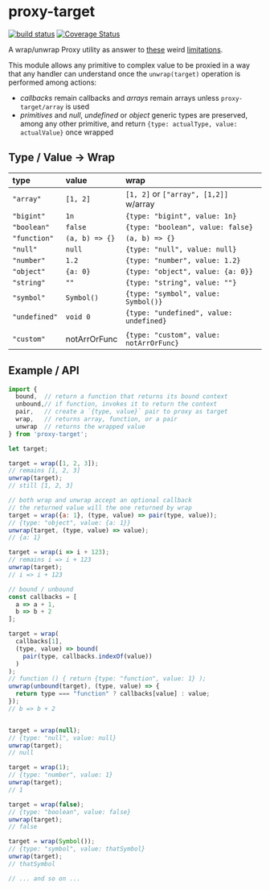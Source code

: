 # proxy-target

[![build status](https://github.com/WebReflection/proxy-target/actions/workflows/node.js.yml/badge.svg)](https://github.com/WebReflection/proxy-target/actions) [![Coverage Status](https://coveralls.io/repos/github/WebReflection/proxy-target/badge.svg?branch=main)](https://coveralls.io/github/WebReflection/proxy-target?branch=main)

A wrap/unwrap Proxy utility as answer to [these](https://es.discourse.group/t/the-array-isarray-shenanigans/1745) weird [limitations](https://es.discourse.group/t/proxy-drilling-once-again/1850).

This module allows any primitive to complex value to be proxied in a way that any handler can understand once the `unwrap(target)` operation is performed among actions:

  * *callbacks* remain callbacks and *arrays* remain arrays unless `proxy-target/array` is used
  * *primitives* and *null*, *undefined* or *object* generic types are preserved, among any other primitive, and return `{type: actualType, value: actualValue}` once wrapped

## Type / Value -> Wrap

| type          | value          | wrap                                    |
| :------------ | :------------- | :-------------------------------------- |
| `"array"`     | `[1, 2]`       | `[1, 2]` or `["array", [1,2]]` w/array  |
| `"bigint"`    | `1n`           | `{type: "bigint", value: 1n}`           |
| `"boolean"`   | `false`        | `{type: "boolean", value: false}`       |
| `"function"`  | `(a, b) => {}` | `(a, b) => {}`                          |
| `"null"`      | `null`         | `{type: "null", value: null}`           |
| `"number"`    | `1.2`          | `{type: "number", value: 1.2}`          |
| `"object"`    | `{a: 0}`       | `{type: "object", value: {a: 0}}`       |
| `"string"`    | `""`           | `{type: "string", value: ""}`           |
| `"symbol"`    | `Symbol()`     | `{type: "symbol", value: Symbol()}`     |
| `"undefined"` | `void 0`       | `{type: "undefined", value: undefined}` |
|               |                |                                         |
| `"custom"`    | notArrOrFunc   | `{type: "custom", value: notArrOrFunc}` |

## Example / API

```js
import {
  bound,  // return a function that returns its bound context
  unbound,// if function, invokes it to return the context
  pair,   // create a `{type, value}` pair to proxy as target
  wrap,   // returns array, function, or a pair
  unwrap  // returns the wrapped value
} from 'proxy-target';

let target;

target = wrap([1, 2, 3]);
// remains [1, 2, 3]
unwrap(target);
// still [1, 2, 3]

// both wrap and unwrap accept an optional callback
// the returned value will the one returned by wrap
target = wrap({a: 1}, (type, value) => pair(type, value));
// {type: "object", value: {a: 1}}
unwrap(target, (type, value) => value);
// {a: 1}

target = wrap(i => i + 123);
// remains i => i + 123
unwrap(target);
// i => i + 123

// bound / unbound
const callbacks = [
  a => a + 1,
  b => b + 2
];

target = wrap(
  callbacks[1],
  (type, value) => bound(
    pair(type, callbacks.indexOf(value))
  )
);
// function () { return {type: "function", value: 1} );
unwrap(unbound(target), (type, value) => {
  return type === "function" ? callbacks[value] : value;
});
// b => b + 2


target = wrap(null);
// {type: "null", value: null}
unwrap(target);
// null

target = wrap(1);
// {type: "number", value: 1}
unwrap(target);
// 1

target = wrap(false);
// {type: "boolean", value: false}
unwrap(target);
// false

target = wrap(Symbol());
// {type: "symbol", value: thatSymbol}
unwrap(target);
// thatSymbol

// ... and so on ...
```
